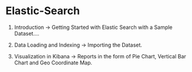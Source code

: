 # Elastic-Search

1) Introduction -> Getting Started with Elastic Search with a Sample Dataset....

2) Data Loading and Indexing -> Importing the Dataset.
3) Visualization in Kibana -> Reports in the form of Pie Chart, Vertical Bar Chart and Geo Coordinate Map.
